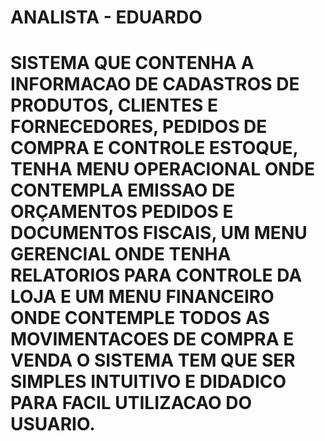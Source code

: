 # ANALISTA  - EDUARDO

# SISTEMA QUE CONTENHA A INFORMACAO DE CADASTROS DE PRODUTOS, CLIENTES E FORNECEDORES, PEDIDOS DE COMPRA E CONTROLE ESTOQUE, TENHA MENU OPERACIONAL ONDE CONTEMPLA EMISSAO DE ORÇAMENTOS PEDIDOS E DOCUMENTOS FISCAIS, UM MENU GERENCIAL ONDE TENHA RELATORIOS PARA CONTROLE DA LOJA E UM MENU FINANCEIRO ONDE CONTEMPLE TODOS AS MOVIMENTACOES DE COMPRA E VENDA O SISTEMA TEM QUE SER SIMPLES INTUITIVO E DIDADICO PARA FACIL UTILIZACAO DO USUARIO.

